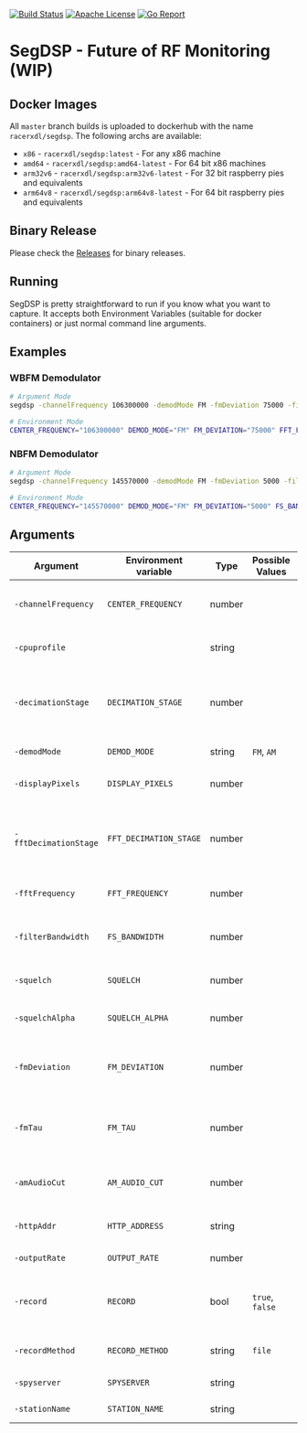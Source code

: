 [![Build Status](https://api.travis-ci.org/racerxdl/segdsp.svg?branch=master)](https://travis-ci.org/racerxdl/segdsp) [![Apache License](https://img.shields.io/badge/license-Apache-blue.svg)](https://tldrlegal.com/license/apache-license-2.0-(apache-2.0)) [![Go Report](https://goreportcard.com/badge/github.com/racerxdl/segdsp)](https://goreportcard.com/report/github.com/racerxdl/segdsp)

# SegDSP - Future of RF Monitoring (WIP)


## Docker Images

All `master` branch builds is uploaded to dockerhub with the name `racerxdl/segdsp`. The following archs are available:

- `x86` - `racerxdl/segdsp:latest` - For any x86 machine
- `amd64` - `racerxdl/segdsp:amd64-latest` - For 64 bit x86 machines
- `arm32v6` - `racerxdl/segdsp:arm32v6-latest` - For 32 bit raspberry pies and equivalents
- `arm64v8` - `racerxdl/segdsp:arm64v8-latest` - For 64 bit raspberry pies and equivalents

## Binary Release

Please check the [Releases](https://github.com/racerxdl/segdsp/releases) for binary releases.

## Running

SegDSP is pretty straightforward to run if you know what you want to capture. It accepts both Environment Variables (suitable for docker containers) or just normal command line arguments.

## Examples

### WBFM Demodulator

```bash
# Argument Mode
segdsp -channelFrequency 106300000 -demodMode FM -fmDeviation 75000 -filterBandwidth 120000 -fftFrequency 106300000 -decimationStage 3 -stationName PU2NVX

# Environment Mode
CENTER_FREQUENCY="106300000" DEMOD_MODE="FM" FM_DEVIATION="75000" FFT_FREQUENCY="106300000" FS_BANDWIDTH="120000" DECIMATION_STAGE="3" STATION_NAME="PU2NVX" segdsp
```

### NBFM Demodulator

```bash
# Argument Mode
segdsp -channelFrequency 145570000 -demodMode FM -fmDeviation 5000 -filterBandwidth 15000 -fftFrequency 145570000 -decimationStage 5 -stationName PU2NVX

# Environment Mode
CENTER_FREQUENCY="145570000" DEMOD_MODE="FM" FM_DEVIATION="5000" FS_BANDWIDTH="15000" FFT_FREQUENCY="145570000" DECIMATION_STAGE="5" STATION_NAME="PU2NVX" segdsp
```

## Arguments

| Argument              | Environment variable    | Type   | Possible Values  | Description                                                       | Default Value   |
|-----------------------|-------------------------|--------|------------------|-------------------------------------------------------------------|-----------------|
| `-channelFrequency`   | `CENTER_FREQUENCY`      | number |                  | Channel (IQ) Center Frequency in Hz                               | 106300000       |
| `-cpuprofile`         |                         | string |                  | Write cpu profile to specified file                               |                 |
| `-decimationStage`    | `DECIMATION_STAGE`      | number |                  | Channel (IQ) Decimation Stage (The actual decimation will be 2^d) | 3               |
| `-demodMode`          | `DEMOD_MODE`            | string | `FM`, `AM`       | Demodulator Mode: [FM]                                            | FM              |
| `-displayPixels`      | `DISPLAY_PIXELS`        | number |                  | Width in pixels of the FFT                                        | 512             |
| `-fftDecimationStage` | `FFT_DECIMATION_STAGE`  | number |                  | FFT Decimation Stage (The actual decimation will be 2^d)          | 0               |
| `-fftFrequency`       | `FFT_FREQUENCY`         | number |                  | FFT Center Frequency in Hz                                        | 106300000       |
| `-filterBandwidth`    | `FS_BANDWIDTH`          | number |                  | First Stage Filter Bandwidth in Hert                              | 120000          |
| `-squelch`            | `SQUELCH`               | number |                  | Demodulator Squelch in dB                                         | -72             |
| `-squelchAlpha`       | `SQUELCH_ALPHA`         | number |                  | Demodulator Squelch Filter Alpha                                  | 0.001           |
| `-fmDeviation`        | `FM_DEVIATION`          | number |                  | FM Demodulator Max Deviation in Hertz                             | 75000           |
| `-fmTau`              | `FM_TAU`                | number |                  | FM Demodulator Tau in seconds (0 to disable)                      | 0.0000075       |
| `-amAudioCut`         | `AM_AUDIO_CUT`          | number |                  | AM Demodulator Audio Low Pass Cut                                 | 5000            |
| `-httpAddr`           | `HTTP_ADDRESS`          | string |                  | HTTP Service Address                                              | localhost:8080  |
| `-outputRate`         | `OUTPUT_RATE`           | number |                  | Output Rate in Hz                                                 | 48000           |
| `-record`             | `RECORD`                |  bool  | `true`, `false`  | If it should record output when not squelched                     | false           |
| `-recordMethod`       | `RECORD_METHOD`         | string | `file`           | Method to use when recording                                      | file            |
| `-spyserver`          | `SPYSERVER`             | string |                  | SpyServer Address                                                 | localhost:5555  |
| `-stationName`        | `STATION_NAME`          | string |                  | Name of the Station                                               | SegDSP          |
